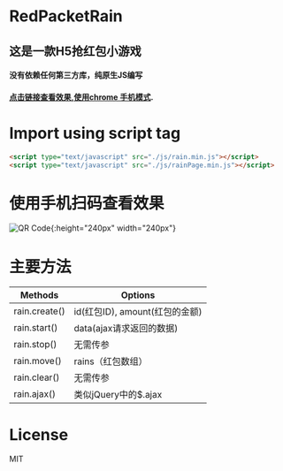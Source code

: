 # RedPacketRain

 ## 这是一款H5抢红包小游戏
 #### 没有依赖任何第三方库，纯原生JS编写
 #### [点击链接查看效果,使用chrome 手机模式](http://owl4tkj9p.bkt.clouddn.com/demo/demo.html).

# Import using script tag

```HTML
<script type="text/javascript" src="./js/rain.min.js"></script>
<script type="text/javascript" src="./js/rainPage.min.js"></script>
```

# 使用手机扫码查看效果

![QR Code](http://owl4tkj9p.bkt.clouddn.com/QRCode.png "demo QR Code"){:height="240px" width="240px"}

# 主要方法

| Methods | Options |
| ---- | ----|
| rain.create() |  id(红包ID), amount(红包的金额) |
| rain.start()  |  data(ajax请求返回的数据) |
| rain.stop()   |  无需传参|
| rain.move()   |  rains（红包数组）|
| rain.clear()  |  无需传参 |
| rain.ajax()   |  类似jQuery中的$.ajax |
    
# License
MIT